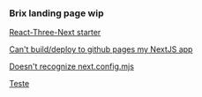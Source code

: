 ### Brix landing page wip

[React-Three-Next starter](https://github.com/pmndrs/react-three-next)

[Can't build/deploy to github pages my NextJS app](https://stackoverflow.com/questions/78491434/cant-build-deploy-to-github-pages-my-nextjs-app-after-implementing-next-intl)

[Doesn't recognize next.config.mjs](https://github.com/actions/configure-pages/issues/107)

[Teste](https://stackoverflow.com/questions/77933974/how-to-deploy-nextjs-app-with-githup-actions)
